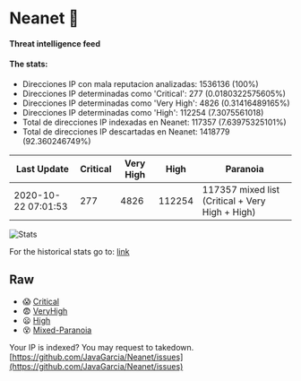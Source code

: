 # Neanet :hocho:
#### Threat intelligence feed
#### The stats:

- Direcciones IP con mala reputacion analizadas: 1536136 (100%)
- Direcciones IP determinadas como 'Critical':  277 (0.0180322575605%)
- Direcciones IP determinadas como 'Very High':  4826 (0.31416489165%)
- Direcciones IP determinadas como 'High':  112254 (7.3075561018)
- Total de direcciones IP indexadas en Neanet:  117357 (7.63975325101%)
- Total de direcciones IP descartadas en Neanet:  1418779 (92.360246749%)

| Last Update | Critical | Very High | High | Paranoia |
| --- | --- | --- | --- | --- |
| 2020-10-22 07:01:53 | 277 | 4826 | 112254 | 117357 mixed list (Critical + Very High + High)|

![Stats](https://docs.google.com/spreadsheets/d/e/2PACX-1vSnaNMIXVabIpDJjufMlzH7poXnshF3mgd8Is1g9ytUEzVsP5my4Trn8f-xkoLLQ38xpL3HtmUexLo6/pubchart?oid=501124687&format=image)

For the historical stats go to: [link](/stats.csv)
## Raw
- :scream: [Critical](https://raw.githubusercontent.com/JavaGarcia/Neanet/master/blacklists/neanet_critical.txt)
- :fearful: [VeryHigh](https://raw.githubusercontent.com/JavaGarcia/Neanet/master/blacklists/neanet_veryHigh.txtt)
- :frowning: [High](https://raw.githubusercontent.com/JavaGarcia/Neanet/master/blacklists/neanet_high.txt)
- :dizzy_face: [Mixed-Paranoia](https://raw.githubusercontent.com/JavaGarcia/Neanet/master/blacklists/neanet_all.txt)


Your IP is indexed? You may request to takedown. [https://github.com/JavaGarcia/Neanet/issues](https://github.com/JavaGarcia/Neanet/issues)














































































































































































































































































































































































































































































































































































































































































































































































































































































































































































































































































































































































































































































































































































































































































































































































































































